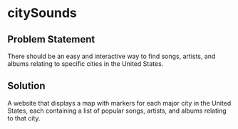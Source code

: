 # citySounds

## Problem Statement
There should be an easy and interactive way to find songs, artists, and albums relating to specific cities in the United States.

## Solution
A website that displays a map with markers for each major city in the United States, each containing a list of popular songs, artists, and albums relating to that city. 
